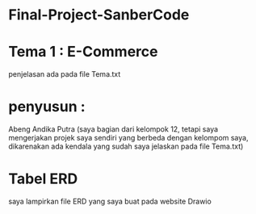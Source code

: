 # Final-Project-SanberCode

# Tema 1 : E-Commerce
penjelasan ada pada file Tema.txt

# penyusun :
Abeng Andika Putra 
(saya bagian dari kelompok 12, tetapi saya mengerjakan projek saya sendiri yang berbeda dengan kelompom saya, dikarenakan ada kendala yang sudah saya jelaskan pada file Tema.txt)

# Tabel ERD 
saya lampirkan file ERD yang saya buat pada website Drawio